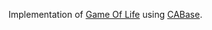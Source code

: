 Implementation of [Game Of Life](https://en.wikipedia.org/wiki/Conway%27s_Game_of_Life) using [CABase](https://github.com/DanialDMQ/Cellular_Automata_CA/tree/master/CA_Base).
